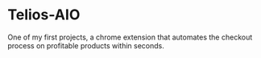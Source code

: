 # Telios-AIO
One of my first projects, a chrome extension that automates the checkout process on profitable products within seconds.
